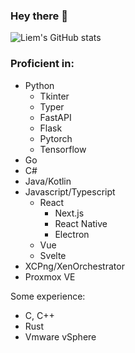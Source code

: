 ### Hey there 👋

![Liem's GitHub stats](https://github-readme-stats.vercel.app/api?username=liemeldert&count_private=true&show_icons=true&theme=tokyonight)

### Proficient in:
 - Python
   - Tkinter
   - Typer
   - FastAPI
   - Flask
   - Pytorch
   - Tensorflow
 - Go
 - C#
 - Java/Kotlin
 - Javascript/Typescript
   - React
     - Next.js
     - React Native
     - Electron
   - Vue
   - Svelte
  - XCPng/XenOrchestrator
  - Proxmox VE
 
 Some experience:
 - C, C++
 - Rust
 - Vmware vSphere
